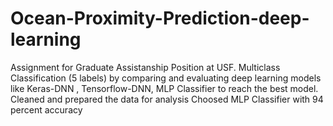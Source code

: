 # Ocean-Proximity-Prediction-deep-learning
Assignment for Graduate Assistanship Position at USF.
Multiclass Classification (5 labels) by comparing and evaluating deep learning models like Keras-DNN , Tensorflow-DNN, MLP Classifier to reach the best model.
Cleaned and prepared the data for analysis
Choosed MLP Classifier with 94 percent accuracy
